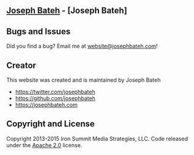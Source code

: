 ## [Joseph Bateh](http://josephbateh.com/) - [Joseph Bateh]

## Bugs and Issues

Did you find a bug? Email me at website@josephbateh.com!

## Creator

This website was created and is maintained by Joseph Bateh

* https://twitter.com/josephbateh
* https://github.com/josephbateh
* https://josephbateh.com

## Copyright and License

Copyright 2013-2015 Iron Summit Media Strategies, LLC. Code released under the [Apache 2.0](https://github.com/IronSummitMedia/startbootstrap-creative/blob/gh-pages/LICENSE) license.